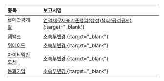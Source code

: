 | **종목** |      |**보고서명** |
| :------- | :--- |:----------- |
| [롯데관광개발](/032350/#dart) | | [연결재무제표기준영업(잠정)실적(공정공시)              ](https://dart.fss.or.kr/dsaf001/main.do?rcpNo=20240502800002){:target="_blank"} |
| [젬백스](/082270/#dart) | | [소속부변경              ](https://dart.fss.or.kr/dsaf001/main.do?rcpNo=20240430901349){:target="_blank"} |
| [위메이드](/112040/#dart) | | [소속부변경              ](https://dart.fss.or.kr/dsaf001/main.do?rcpNo=20240430901246){:target="_blank"} |
| [아이티엠반도체](/084850/#dart) | | [소속부변경              ](https://dart.fss.or.kr/dsaf001/main.do?rcpNo=20240430901313){:target="_blank"} |
| [동화기업](/025900/#dart) | | [소속부변경              ](https://dart.fss.or.kr/dsaf001/main.do?rcpNo=20240430901273){:target="_blank"} |